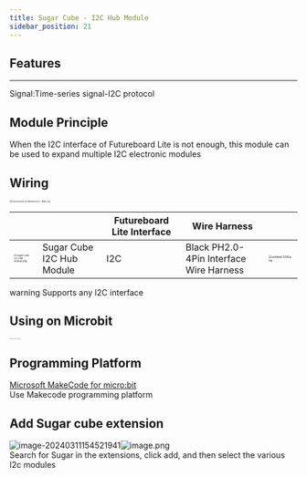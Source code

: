 ```yaml
---
title: Sugar Cube - I2C Hub Module
sidebar_position: 21
---
```



## Features
---
Signal:Time-series signal-I2C protocol



## Module Principle
When the I2C interface of Futureboard Lite is not enough, this module can be used to expand multiple I2C electronic modules





##   Wiring
<img src="https://learn.kittenbot.cn/2024md_pic/1698381450139-a3e4c5cc-0138-459e-a2cd-315c313de23d.png" alt="Futureboard Lite Mainboard 3 - 副本.png" style="zoom: 25%;" />

|  |  | Futureboard Lite Interface | Wire Harness | <br /> |
| --- | --- | --- | --- | --- |
| <img src="https://learn.kittenbot.cn/2024md_pic/1698304541348-71c78bc2-186b-4bf2-8c47-c347e723d48a.png" alt="Sugar Cube I2C Hub Module.png" style="zoom:25%;" /> | Sugar Cube I2C Hub Module | I2C | Black PH2.0-4Pin Interface Wire Harness | <img src="https://learn.kittenbot.cn/2024md_pic/1694743359848-a54b5dae-be60-4e01-aa2f-f6f434429c91.png" alt="untitled.108.png" style="zoom: 33%;" /> |
warning
Supports any I2C interface





## Using on Microbit
<img src="https://learn.kittenbot.cn/2024md_pic/1709112761000-c84282ba-fe71-45c1-8ad4-8e7f6fc4738f.png" alt="Robotbit_compressed.png" style="zoom:10%;" />





##   Programming Platform
[Microsoft MakeCode for micro:bit](https://makecode.microbit.org/#editor)<br />Use Makecode programming platform





## Add Sugar cube extension
![image-20240311154521941](https://learn.kittenbot.cn/2024md_pic/image-20240311154521941.png)![image.png](https://learn.kittenbot.cn/2024md_pic/1709111641678-73b61119-c29c-4b48-add7-375ce9a15935.png)<br />Search for Sugar in the extensions, click add, and then select the various I2c modules



